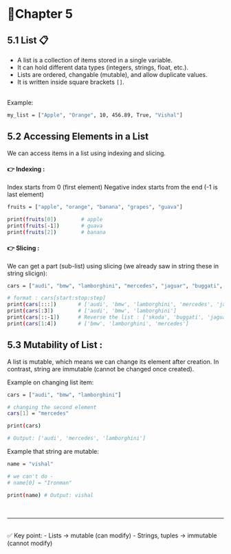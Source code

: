# 📝Chapter 5
## 5.1 List 📋
- A list is a collection of items stored in a single variable. 
- It can hold different data types (integers, strings, float, etc.).
- Lists are ordered, changable (mutable), and allow duplicate values. 
- It is written inside square brackets ```[]```.
<br>
Example:

```bash
my_list = ["Apple", "Orange", 10, 456.89, True, "Vishal"]
```

## 5.2 Accessing Elements in a List
We can access items in a list using indexing and slicing.
#### 👉 Indexing :
Index starts from 0 (first element)
Negative index starts from the end (-1 is last element)

```bash
fruits = ["apple", "orange", "banana", "grapes", "guava"]

print(fruits[0])        # apple
print(fruits[-1])       # guava
print(fruits[2])        # banana
```
#### 👉 Slicing :
We can get a part (sub-list) using slicing (we already saw in string these in string slicign):
```bash
cars = ["audi", "bmw", "lamborghini", "mercedes", "jaguar", "buggati", "skoda"]

# format : cars[start:stop:step]
print(cars[:::])       # ['audi', 'bmw', 'lamborghini', 'mercedes', 'jaguar', 'buggati', 'skoda']
print(cars[:3])        # ['audi', 'bmw', 'lamborghini']
print(cars[::-1])      # Reverse the list : ['skoda', 'buggati', 'jaguar', 'mercedes', 'lamborghini', 'bmw', 'audi']
print(cars[1:4])       # ['bmw', 'lamborghini', 'mercedes']
```

## 5.3 Mutability of List :
A list is mutable, which means we can change its element after creation.
In contrast, string are immutable (cannot be changed once created).

Example on changing list item:
```bash
cars = ["audi", "bmw", "lamborghini"]

# changing the second element
cars[1] = "mercedes"

print(cars)

# Output: ['audi', 'mercedes', 'lamborghini'] 
```

Example that string are mutable: 
```bash
name = "vishal"

# we can't do -
# name[0] = "Ironman"

print(name) # Output: vishal
```
<br>
<hr>
<br>
✅ Key point:
- Lists → mutable (can modify)
- Strings, tuples → immutable (cannot modify)

